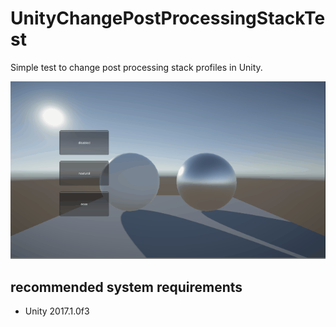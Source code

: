 # UnityChangePostProcessingStackTest
Simple test to change post processing stack profiles in Unity.

<img src="https://github.com/haneda-atsushi/UnityChangePostProcessingStackTest/blob/master/Screenshots/demo.gif" width="640"/>

## recommended system requirements
* Unity 2017.1.0f3
